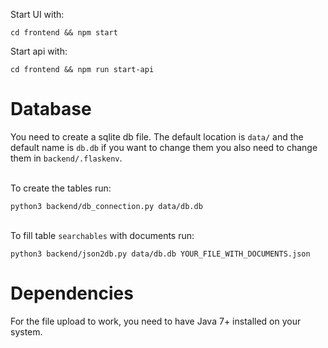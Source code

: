 Start UI with:
```
cd frontend && npm start
```

Start api with:
```
cd frontend && npm run start-api
```

# Database
You need to create a sqlite db file. The default location is `data/` and the default name is `db.db` 
if you want to change them you also need to change them in `backend/.flaskenv`.

\
To create the tables run:
```commandline
python3 backend/db_connection.py data/db.db
```

\
To fill table `searchables` with documents run:
```commandline
python3 backend/json2db.py data/db.db YOUR_FILE_WITH_DOCUMENTS.json
```

# Dependencies
For the file upload to work, you need to have Java 7+ installed on your system.